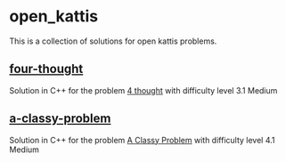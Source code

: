# open_kattis
This is a collection of solutions for open kattis problems. 

## [four-thought ](./four-thought/)
Solution in C++ for the problem [4 thought](https://open.kattis.com/problems/4thought) with difficulty level 3.1 Medium

## [a-classy-problem](./a-classy-problem/)
Solution in C++ for the problem [A Classy Problem](https://open.kattis.com/problems/classy) with difficulty level 4.1 Medium
